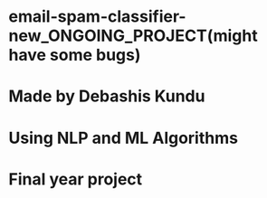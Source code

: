 # email-spam-classifier-new_ONGOING_PROJECT(might have some bugs) 
# Made by Debashis Kundu 
# Using NLP and ML Algorithms 
# Final year project 

